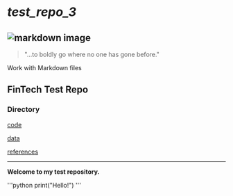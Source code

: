 # *test_repo_3*

![markdown image](https://thumbor.forbes.com/thumbor/960x0/https%3A%2F%2Fspecials-images.forbesimg.com%2Fdam%2Fimageserve%2F1128466997%2F960x0.jpg%3Ffit%3Dscale)
---
> "...to boldly go where no one has gone before."


Work with Markdown files

## FinTech Test Repo

### Directory

[code](code)

[data](data)

[references](references)

---


**Welcome to my test repository.**

'''python
print("Hello!")
'''
